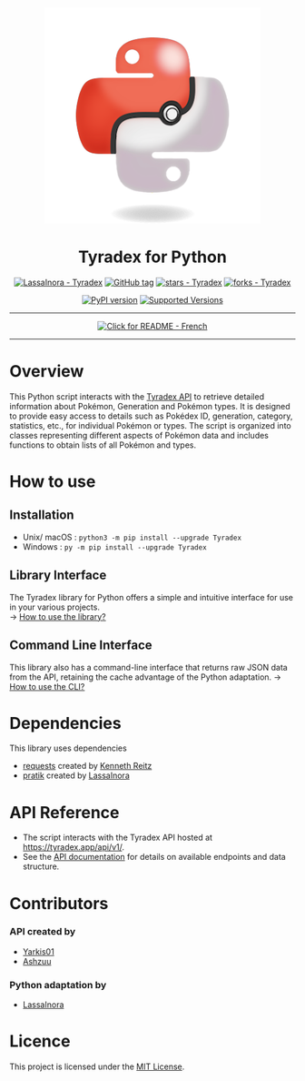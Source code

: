 <div align="center">

[![Logo Pokémon](https://raw.githubusercontent.com/LassaInora/Tyradex/refs/heads/images/logo.png)](https://tyradex.app/)
# Tyradex for Python
[![LassaInora - Tyradex](https://img.shields.io/static/v1?label=LassaInora&message=Tyradex&color=yellow&logo=github)](https://github.com/LassaInora/Tyradex "Go to GitHub repo")
[![GitHub tag](https://img.shields.io/github/tag/LassaInora/Tyradex?include_prereleases=&sort=semver&color=orange)](https://github.com/LassaInora/Tyradex/releases/)
[![stars - Tyradex](https://img.shields.io/github/stars/LassaInora/Tyradex?style=social)](https://github.com/LassaInora/Tyradex)
[![forks - Tyradex](https://img.shields.io/github/forks/LassaInora/Tyradex?style=social)](https://github.com/LassaInora/Tyradex)

[![PyPI version](https://badge.fury.io/py/Tyradex.svg)](https://badge.fury.io/py/Tyradex)
[![Supported Versions](https://img.shields.io/pypi/pyversions/Tyradex.svg)](https://pypi.org/project/Tyradex)

___

[![Click for README - French](https://img.shields.io/badge/Click_for_README-Français-red)](README_FRENCH.md)

---

</div>

# Overview
This Python script interacts with the [Tyradex API](https://tyradex.app/) to retrieve detailed information about 
Pokémon, Generation and Pokémon types. It is designed to provide easy access to details such as Pokédex ID, generation, 
category, statistics, etc., for individual Pokémon or types. The script is organized into classes representing different 
aspects of Pokémon data and includes functions to obtain lists of all Pokémon and types.

# How to use
## Installation
- Unix/ macOS : `python3 -m pip install --upgrade Tyradex`
- Windows : `py -m pip install --upgrade Tyradex`

## Library Interface

The Tyradex library for Python offers a simple and intuitive interface for use in your various projects.  
→ [How to use the library?](https://github.com/LassaInora/Tyradex/wiki/Labrary-Interface)

## Command Line Interface

This library also has a command-line interface that returns raw JSON data from the API, retaining the cache advantage
of the Python adaptation.
→ [How to use the CLI?](https://github.com/LassaInora/Tyradex/wiki/Command-Line-Interface)

# Dependencies

This library uses dependencies

* [requests](https://requests.readthedocs.io/en/latest/) created by [Kenneth Reitz](https://github.com/kennethreitz)
* [pratik](https://github.com/LassaInora/Pratik) created by [LassaInora](https://github.com/LassaInora)

# API Reference

* The script interacts with the Tyradex API hosted at https://tyradex.app/api/v1/.
* See the [API documentation](https://tyradex.app/docs) for details on available endpoints and data structure.

# Contributors

### API created by

* [Yarkis01](https://github.com/Yarkis01)
* [Ashzuu](https://github.com/Ashzuu)

### Python adaptation by

* [LassaInora](https://github.com/LassaInora)

# Licence

This project is licensed under the [MIT License](https://github.com/LassaInora/Tyradex/blob/V1.x.x/LICENSE).